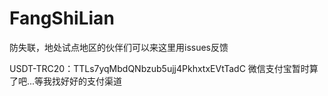 # FangShiLian
防失联，地处试点地区的伙伴们可以来这里用issues反馈

USDT-TRC20：TTLs7yqMbdQNbzub5ujj4PkhxtxEVtTadC
微信支付宝暂时算了吧...等我找好好的支付渠道
